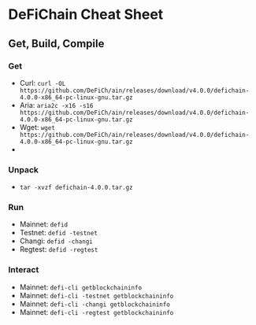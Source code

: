 # DeFiChain Cheat Sheet

## Get, Build, Compile

### Get

- Curl: `curl -OL https://github.com/DeFiCh/ain/releases/download/v4.0.0/defichain-4.0.0-x86_64-pc-linux-gnu.tar.gz`
- Aria: `aria2c -x16 -s16 https://github.com/DeFiCh/ain/releases/download/v4.0.0/defichain-4.0.0-x86_64-pc-linux-gnu.tar.gz`
- Wget: `wget https://github.com/DeFiCh/ain/releases/download/v4.0.0/defichain-4.0.0-x86_64-pc-linux-gnu.tar.gz`
- 
### Unpack 

- `tar -xvzf defichain-4.0.0.tar.gz`

### Run

- Mainnet: `defid`
- Testnet: `defid -testnet`
- Changi: `defid -changi`
- Regtest: `defid -regtest`

### Interact

- Mainnet: `defi-cli getblockchaininfo`
- Mainnet: `defi-cli -testnet getblockchaininfo`
- Mainnet: `defi-cli -changi getblockchaininfo`
- Mainnet: `defi-cli -regtest getblockchaininfo`

